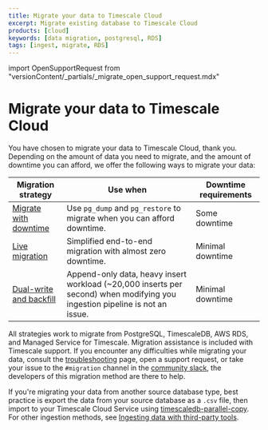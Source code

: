 ```yaml
---
title: Migrate your data to Timescale Cloud
excerpt: Migrate existing database to Timescale Cloud
products: [cloud]
keywords: [data migration, postgresql, RDS]
tags: [ingest, migrate, RDS]
---
```


import OpenSupportRequest from "versionContent/_partials/_migrate_open_support_request.mdx"

# Migrate your data to Timescale Cloud

You have chosen to migrate your data to Timescale Cloud, thank you. Depending on the amount of data 
you need to migrate, and the amount of downtime you can afford, we offer the following ways to migrate 
your data: 

| Migration strategy                         | Use when                                                                                                                    | Downtime requirements |
|--------------------------------------------|-----------------------------------------------------------------------------------------------------------------------------|-----------------------|
| [Migrate with downtime][pg-dump-restore]   | Use `pg_dump` and `pg_restore` to migrate when you can afford downtime.                                                     | Some downtime         |
| [Live migration][live-migration]           | Simplified end-to-end migration with almost zero downtime.                                                                  | Minimal downtime      |
| [Dual-write and backfill][dual-write]      | Append-only data, heavy insert workload (~20,000 inserts per second) when modifying you ingestion pipeline is not an issue. | Minimal downtime      |

All strategies work to migrate from PostgreSQL, TimescaleDB, AWS RDS, and Managed Service for Timescale. Migration 
assistance is included with Timescale support. If you encounter any difficulties while migrating your data,
consult the [troubleshooting] page, open a support request, or take your issue to the `#migration` channel
in the [community slack](https://slack.timescale.com/), the developers of this migration method are there to help.

<OpenSupportRequest />

If you're migrating your data from another source database type, best practice is export the data from your source database as 
a `.csv` file, then import to your Timescale Cloud Service using [timescaledb-parallel-copy][parallel-copy]. For other ingestion methods, 
see [Ingesting data with third-party tools][data-ingest].



[data-ingest]: /use-timescale/:currentVersion:/ingest-data/
[dual-write]: /migrate/:currentVersion:/dual-write-and-backfill/
[pg-dump-restore]: /migrate/:currentVersion:/pg-dump-and-restore/
[parallel-copy]: /use-timescale/:currentVersion:/ingest-data/import-csv/
[troubleshooting]: /migrate/:currentVersion:/troubleshooting/
[live-migration]: /migrate/:currentVersion:/live-migration/
[pgcopydb]: https://github.com/dimitri/pgcopydb
[playbooks]: /migrate/:currentVersion:/playbooks/
